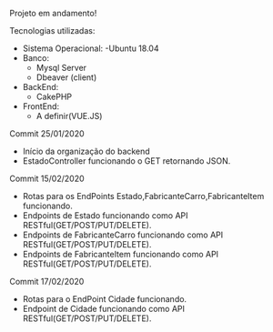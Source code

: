 Projeto em andamento!

Tecnologias utilizadas:
   - Sistema Operacional:
      -Ubuntu 18.04   
   - Banco:
      - Mysql Server
      - Dbeaver (client)
   - BackEnd:
      - CakePHP
   - FrontEnd:
      - A definir(VUE.JS)

Commit 25/01/2020
  - Início da organização do backend
  - EstadoController funcionando o GET retornando JSON.

Commit 15/02/2020
  - Rotas para os EndPoints Estado,FabricanteCarro,FabricanteItem funcionando.
  - Endpoints de Estado funcionando como API RESTful(GET/POST/PUT/DELETE).
  - Endpoints de FabricanteCarro funcionando como API RESTful(GET/POST/PUT/DELETE).
  - Endpoints de FabricanteItem funcionando como API RESTful(GET/POST/PUT/DELETE).
  
Commit 17/02/2020
  - Rotas para o EndPoint Cidade funcionando.
  - Endpoint de Cidade funcionando como API RESTful(GET/POST/PUT/DELETE).
